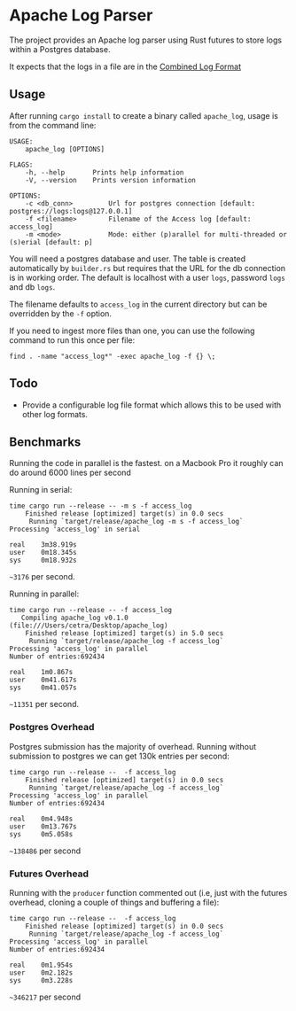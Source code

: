 # Apache Log Parser

The project provides an Apache log parser using Rust futures to store logs within a Postgres database.

It expects that the logs in a file are in the [Combined Log Format](http://httpd.apache.org/docs/current/logs.html#combined)

## Usage


After running `cargo install` to create a binary called `apache_log`, usage is from the command line:

```
USAGE:
    apache_log [OPTIONS]

FLAGS:
    -h, --help       Prints help information
    -V, --version    Prints version information

OPTIONS:
    -c <db_conn>         Url for postgres connection [default: postgres://logs:logs@127.0.0.1]
    -f <filename>        Filename of the Access log [default: access_log]
    -m <mode>            Mode: either (p)arallel for multi-threaded or (s)erial [default: p]
```

You will need a postgres database and user.  The table is created automatically by `builder.rs` but requires that the URL for the db connection is in working order.  The default is localhost with a user `logs`, password `logs` and db `logs`.


The filename defaults to `access_log` in the current directory but can be overridden by the `-f` option.

If you need to ingest more files than one, you can use the following command to run this once per file:

```
find . -name "access_log*" -exec apache_log -f {} \;
```

## Todo

* Provide a configurable log file format which allows this to be used with other log formats.

## Benchmarks

Running the code in parallel is the fastest. on a Macbook Pro it roughly can do around 6000 lines per second

Running in serial:

    time cargo run --release -- -m s -f access_log
        Finished release [optimized] target(s) in 0.0 secs
         Running `target/release/apache_log -m s -f access_log`
    Processing 'access_log' in serial
    
    real    3m38.919s
    user    0m18.345s
    sys     0m18.932s

`~3176` per second.

Running in parallel:


    time cargo run --release -- -f access_log
       Compiling apache_log v0.1.0 (file:///Users/cetra/Desktop/apache_log)
        Finished release [optimized] target(s) in 5.0 secs
         Running `target/release/apache_log -f access_log`
    Processing 'access_log' in parallel
    Number of entries:692434
    
    real    1m0.867s
    user    0m41.617s
    sys     0m41.057s


`~11351` per second.

### Postgres Overhead

Postgres submission has the majority of overhead.  Running without submission to postgres we can get 130k entries per second:

    time cargo run --release --  -f access_log
        Finished release [optimized] target(s) in 0.0 secs
         Running `target/release/apache_log -f access_log`
    Processing 'access_log' in parallel
    Number of entries:692434
    
    real    0m4.948s
    user    0m13.767s
    sys     0m5.058s

`~138486` per second

### Futures Overhead

Running with the `producer` function commented out (i.e, just with the futures overhead, cloning a couple of things and buffering a file):


    time cargo run --release --  -f access_log
        Finished release [optimized] target(s) in 0.0 secs
         Running `target/release/apache_log -f access_log`
    Processing 'access_log' in parallel
    Number of entries:692434
    
    real    0m1.954s
    user    0m2.182s
    sys     0m3.228s


`~346217` per second
